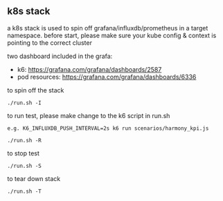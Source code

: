 ## k8s stack

a k8s stack is used to spin off grafana/influxdb/prometheus in a target namespace.
before start, please make sure your kube config & context is pointing to the correct cluster

two dashboard included in the grafa:
 - k6: https://grafana.com/grafana/dashboards/2587
 - pod resources: https://grafana.com/grafana/dashboards/6336

to spin off the stack
```
./run.sh -I
``` 

to run test, please make change to the k6 script in  run.sh
```
e.g. K6_INFLUXDB_PUSH_INTERVAL=2s k6 run scenarios/harmony_kpi.js

./run.sh -R 
``` 

to stop test
```
./run.sh -S
``` 

to tear down stack
```
./run.sh -T
``` 